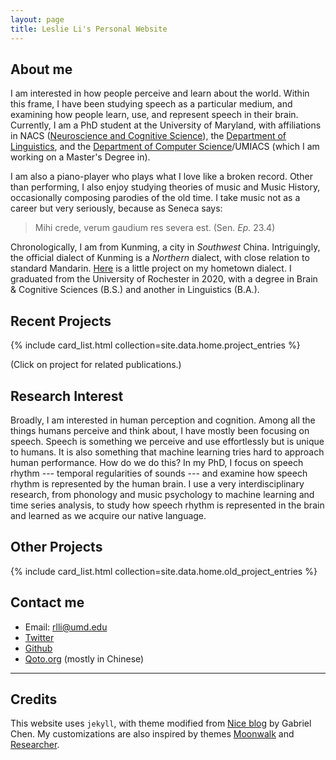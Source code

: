 ```yaml
---
layout: page
title: Leslie Li's Personal Website
---
```


## About me

I am interested in how people perceive and learn about the world. Within this frame, I have been studying speech as a particular medium, and examining how people learn, use, and represent speech in their brain. Currently, I am a PhD student at the University of Maryland, with affiliations in NACS ([Neuroscience and Cognitive Science](https://nacs.umd.edu)), the [Department of Linguistics](https://linguistics.umd.edu), and the [Department of Computer Science](https://www.cs.umd.edu)/UMIACS (which I am working on a Master's Degree in).

I am also a piano-player who plays what I love like a broken record. Other than performing, I also enjoy studying theories of music and Music History, occasionally composing parodies of the old time. I take music not as a career but very seriously, because as Seneca says:

> Mihi crede, verum gaudium res severa est. (Sen. *Ep.* 23.4)

Chronologically, I am from Kunming, a city in *Southwest* China. Intriguingly, the official dialect of Kunming is a *Northern* dialect, with close relation to standard Mandarin. [Here](/research/LIN210_projectPaper_LL.pdf) is a little project on my hometown dialect. I graduated from the University of Rochester in 2020, with a degree in Brain & Cognitive Sciences (B.S.) and another in Linguistics (B.A.).

## Recent Projects

{% include card_list.html collection=site.data.home.project_entries %}

(Click on project for related publications.)

## Research Interest

Broadly, I am interested in human perception and cognition. Among all the things humans perceive and think about, I have mostly been focusing on speech. Speech is something we perceive and use effortlessly but is unique to humans. It is also something that machine learning tries hard to approach human performance. How do we do this? In my PhD, I focus on speech rhythm --- temporal regularities of sounds --- and examine how speech rhythm is represented by the human brain. I use a very interdisciplinary research, from phonology and music psychology to machine learning and time series analysis, to study how speech rhythm is represented in the brain and learned as we acquire our native language.

## Other Projects

{% include card_list.html collection=site.data.home.old_project_entries %}

## Contact me
 - Email: rlli@umd.edu
 - [Twitter](https://twitter.com/Leslie_LRL)
 - [Github](https://github.com/smiledra/)
 - [Qoto.org](https://qoto.org/@smiledra) (mostly in Chinese)

---

## Credits

This website uses `jekyll`, with theme modified from [Nice blog](https://github.com/Gabriel-Chen/Nice_Blog) by Gabriel Chen. My customizations are also inspired by themes [Moonwalk](http://www.abhinavsaxena.com/moonwalk/) and [Researcher](https://github.com/ankitsultana/researcher).
